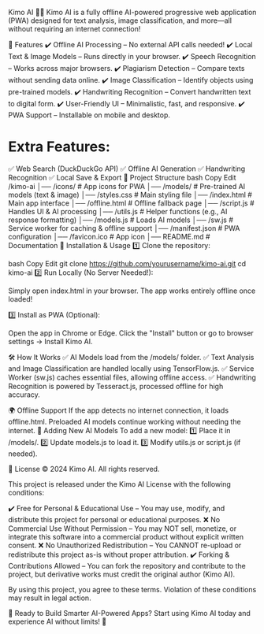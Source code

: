 Kimo AI 🐾🤖
Kimo AI is a fully offline AI-powered progressive web application (PWA) designed for text analysis, image classification, and more—all without requiring an internet connection!

📌 Features
✔️ Offline AI Processing – No external API calls needed!
✔️ Local Text & Image Models – Runs directly in your browser.
✔️ Speech Recognition – Works across major browsers.
✔️ Plagiarism Detection – Compare texts without sending data online.
✔️ Image Classification – Identify objects using pre-trained models.
✔️ Handwriting Recognition – Convert handwritten text to digital form.
✔️ User-Friendly UI – Minimalistic, fast, and responsive.
✔️ PWA Support – Installable on mobile and desktop.

# Extra Features:
✅ Web Search (DuckDuckGo API)
✅ Offline AI Generation
✅ Handwriting Recognition
✅ Local Save & Export
📂 Project Structure
bash
Copy
Edit
/kimo-ai
│── /icons/           # App icons for PWA
│── /models/          # Pre-trained AI models (text & image)
│── /styles.css       # Main styling file
│── /index.html       # Main app interface
│── /offline.html     # Offline fallback page
│── /script.js        # Handles UI & AI processing
│── /utils.js         # Helper functions (e.g., AI response formatting)
│── /models.js        # Loads AI models
│── /sw.js           # Service worker for caching & offline support
│── /manifest.json    # PWA configuration
│── /favicon.ico      # App icon
│── README.md         # Documentation
🚀 Installation & Usage
1️⃣ Clone the repository:

bash
Copy
Edit
git clone https://github.com/yourusername/kimo-ai.git
cd kimo-ai
2️⃣ Run Locally (No Server Needed!):

Simply open index.html in your browser.
The app works entirely offline once loaded!

3️⃣ Install as PWA (Optional):

Open the app in Chrome or Edge.
Click the "Install" button or go to browser settings → Install Kimo AI.

🛠️ How It Works
✅ AI Models load from the /models/ folder.
✅ Text Analysis and Image Classification are handled locally using TensorFlow.js.
✅ Service Worker (sw.js) caches essential files, allowing offline access.
✅ Handwriting Recognition is powered by Tesseract.js, processed offline for high accuracy.

🌍 Offline Support
If the app detects no internet connection, it loads offline.html.
Preloaded AI models continue working without needing the internet.
🔧 Adding New AI Models
To add a new model: 1️⃣ Place it in /models/.
2️⃣ Update models.js to load it.
3️⃣ Modify utils.js or script.js (if needed).

📄 License
© 2024 Kimo AI. All rights reserved.

This project is released under the Kimo AI License with the following conditions:

✔️ Free for Personal & Educational Use – You may use, modify, and distribute this project for personal or educational purposes.
❌ No Commercial Use Without Permission – You may NOT sell, monetize, or integrate this software into a commercial product without explicit written consent.
❌ No Unauthorized Redistribution – You CANNOT re-upload or redistribute this project as-is without proper attribution.
✔️ Forking & Contributions Allowed – You can fork the repository and contribute to the project, but derivative works must credit the original author (Kimo AI).

By using this project, you agree to these terms. Violation of these conditions may result in legal action.

🚀 Ready to Build Smarter AI-Powered Apps?
Start using Kimo AI today and experience AI without limits! 🎉

